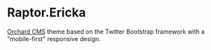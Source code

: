 Raptor.Ericka
=============

[Orchard CMS](http://orchardproject.net) theme based on the Twitter Bootstrap framework with a "mobile-first" responsive design.
